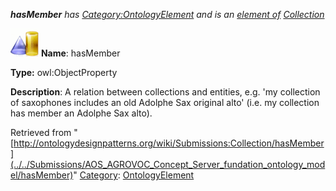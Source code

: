___hasMember__ has [Category:OntologyElement](../../Category/OntologyElement "Category:OntologyElement") and is an [element of](../../Property/ElementOf "Property:ElementOf") [Collection](../../Submissions/Collection "Submissions:Collection")_


  




[![ObjectProperty](../../images/thumb/c/c3/ObjectProperty.gif/45px-ObjectProperty.gif)](../../Image/ObjectProperty.gif "ObjectProperty")
__Name__: hasMember 


__Type:__ owl:ObjectProperty 


__Description__: A relation between collections and entities, e.g. 'my collection of saxophones includes an old Adolphe Sax original alto' (i.e. my collection has member an Adolphe Sax alto). 





Retrieved from "[http://ontologydesignpatterns.org/wiki/Submissions:Collection/hasMember](../../Submissions/AOS_AGROVOC_Concept_Server_fundation_ontology_model/hasMember)"
 [Category](http://ontologydesignpatterns.org/wiki/Special:Categories "Special:Categories"): [OntologyElement](../../Category/OntologyElement "Category:OntologyElement")